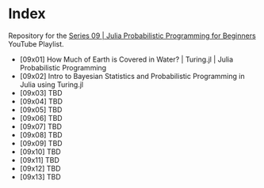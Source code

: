 # Index

Repository for the [Series 09 | Julia Probabilistic Programming for Beginners](https://www.youtube.com/watch?v=zU30QOsShls&list=PLhQ2JMBcfAsgU7kZ-Ee_SDrjhJIehICmR) YouTube Playlist.

* [09x01] How Much of Earth is Covered in Water? | Turing.jl | Julia Probabilistic Programming
* [09x02] Intro to Bayesian Statistics and Probabilistic Programming in Julia using Turing.jl
* [09x03] TBD
* [09x04] TBD
* [09x05] TBD
* [09x06] TBD
* [09x07] TBD
* [09x08] TBD
* [09x09] TBD
* [09x10] TBD
* [09x11] TBD
* [09x12] TBD
* [09x13] TBD
